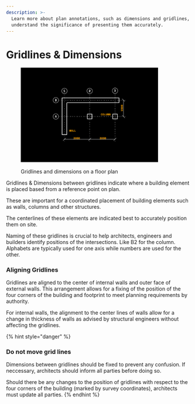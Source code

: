 ```yaml
---
description: >-
  Learn more about plan annotations, such as dimensions and gridlines, and
  understand the significance of presenting them accurately.
---
```


# Gridlines & Dimensions

<div align="left"><figure><img src="../.gitbook/assets/04 Plan Annotations.jpg" alt="" width="375"><figcaption><p>Gridlines and dimensions on a floor plan</p></figcaption></figure></div>

Gridlines & Dimensions between gridlines indicate where a building element is placed based from a reference point on plan.

These are important for a coordinated placement of building elements such as walls, columns and other structures.

The centerlines of these elements are indicated best to accurately position them on site.

Naming of these gridlines is crucial to help architects, engineers and builders identify positions of the intersections. Like B2 for the column. Alphabets are typically used for one axis while numbers are used for the other.

### Aligning Gridlines

Gridlines are aligned to the center of internal walls and outer face of external walls. This arrangement allows for a fixing of the position of the four corners of the building and footprint to meet planning requirements by authority.

For internal walls, the alignment to the center lines of walls allow for a change in thickness of walls as advised by structural engineers without affecting the gridlines.

{% hint style="danger" %}
### Do not move grid lines

Dimensions between gridlines should be fixed to prevent any confusion. If neccessary, architects should inform all parties before doing so.

Should there be any changes to the position of gridlines with respect to the four corners of the building (marked by survey coordinates), architects must update all parties.
{% endhint %}
